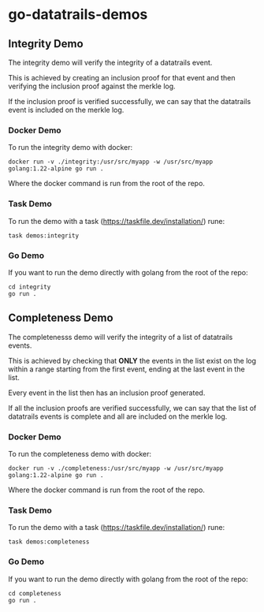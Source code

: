 # go-datatrails-demos

## Integrity Demo

The integrity demo will verify the integrity of a datatrails event.

This is achieved by creating an inclusion proof for that event and
then verifying the inclusion proof against the merkle log.

If the inclusion proof is verified successfully, we can say that the
datatrails event is included on the merkle log.

### Docker Demo
To run the integrity demo with docker:

```
docker run -v ./integrity:/usr/src/myapp -w /usr/src/myapp  golang:1.22-alpine go run .
```

Where the docker command is run from the root of the repo.

### Task Demo

To run the demo with a task (https://taskfile.dev/installation/) rune:

```
task demos:integrity
```

### Go Demo

If you want to run the demo directly with golang from the root of the repo:

```
cd integrity
go run .
```

## Completeness Demo

The completenesss demo will verify the integrity of a list of datatrails events.

This is achieved by checking that **ONLY** the events in the list exist on the log within a range
starting from the first event, ending at the last event in the list.

Every event in the list then has an inclusion proof generated.

If all the inclusion proofs are verified successfully, we can say that the list of
datatrails events is complete and all are included on the merkle log.

### Docker Demo
To run the completeness demo with docker:

```
docker run -v ./completeness:/usr/src/myapp -w /usr/src/myapp  golang:1.22-alpine go run .
```

Where the docker command is run from the root of the repo.

### Task Demo

To run the demo with a task (https://taskfile.dev/installation/) rune:

```
task demos:completeness
```

### Go Demo

If you want to run the demo directly with golang from the root of the repo:

```
cd completeness
go run .
```